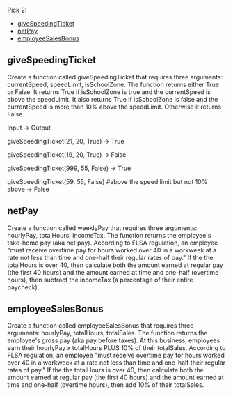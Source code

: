 Pick 2:
- [giveSpeedingTicket](#giveSpeedingTicket)
- [netPay](#netPay)
- [employeeSalesBonus](#employeeSalesBonus)


## giveSpeedingTicket
Create a function called giveSpeedingTicket that requires three arguments: currentSpeed, speedLimit, isSchoolZone.
The function returns either True or False. It returns True if isSchoolZone is true and the currentSpeed is above the speedLimit.
It also returns True if isSchoolZone is false and the currentSpeed is more than 10% above the speedLimit. Otherwise it returns False.

Input &rarr; Output

giveSpeedingTicket(21, 20, True) &rarr; True

giveSpeedingTicket(19, 20, True) &rarr; False

giveSpeedingTicket(999, 55, False) &rarr; True

giveSpeedingTicket(59, 55, False) #above the speed limit but not 10% above &rarr; False

## netPay
Create a function called weeklyPay that requires three arguments: hourlyPay, totalHours, incomeTax.
The function returns the employee's take-home pay (aka net pay). According to FLSA regulation, an employee "must receive overtime pay for hours worked over 40 in a workweek at a rate not less than time and one-half their regular rates of pay." If the the totalHours is over 40, then calculate both the amount earned at regular pay (the first 40 hours) and the amount earned at time and one-half (overtime hours), then subtract the incomeTax (a percentage of their entire paycheck).

## employeeSalesBonus
Create a function called employeeSalesBonus that requires three arguments: hourlyPay, totalHours, totalSales.
The function returns the employee's gross pay (aka pay before taxes). At this business, employees earn their hourlyPay x totalHours PLUS 10% of their totalSales. According to FLSA regulation, an employee "must receive overtime pay for hours worked over 40 in a workweek at a rate not less than time and one-half their regular rates of pay." If the the totalHours is over 40, then calculate both the amount earned at regular pay (the first 40 hours) and the amount earned at time and one-half (overtime hours), then add 10% of their totalSales.
